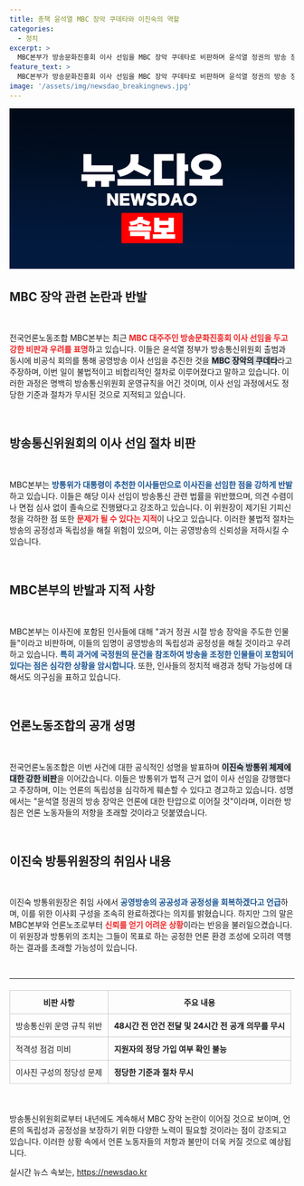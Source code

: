```yaml
---
title: 총책 윤석열 MBC 장악 쿠데타와 이진숙의 역할
categories:
  - 정치
excerpt: >
  MBC본부가 방송문화진흥회 이사 선임을 MBC 장악 쿠데타로 비판하며 윤석열 정권의 방송 장악을 우려하는 목소리를 높였다. 이진숙 위원장이 취임 10시간 만에 강행한 이사 선임에 대해 법과 절차를 무시한 졸속 행정으로 간주하고, 공영방송의 공정성 회복을 외치는 정권의 진정성을 의심하고 있다.
feature_text: >
  MBC본부가 방송문화진흥회 이사 선임을 MBC 장악 쿠데타로 비판하며 윤석열 정권의 방송 장악을 우려하는 목소리를 높였다. 이진숙 위원장이 취임 10시간 만에 강행한 이사 선임에 대해 법과 절차를 무시한 졸속 행정으로 간주하고, 공영방송의 공정성 회복을 외치는 정권의 진정성을 의심하고 있다.
image: '/assets/img/newsdao_breakingnews.jpg'
---
```


<p><img src="/assets/img/newsdao_breakingnews.jpg" alt="firstkoreanews 속보" /></p>

<h2 data-ke-size="size26">MBC 장악 관련 논란과 반발</h2>

<p data-ke-size="size16">&nbsp;</p>

<p>전국언론노동조합 MBC본부는 최근 <b><span style="color: #ee2323;">MBC 대주주인 방송문화진흥회 이사 선임을 두고 강한 비판과 우려를 표명</span></b>하고 있습니다. 이들은 윤석열 정부가 방송통신위원회 출범과 동시에 비공식 회의를 통해 공영방송 이사 선임을 추진한 것을 <b><span style="background-color: #21538527;">MBC 장악의 쿠데타</span></b>라고 주장하며, 이번 일이 불법적이고 비합리적인 절차로 이루어졌다고 말하고 있습니다. 이러한 과정은 명백히 방송통신위원회 운영규칙을 어긴 것이며, 이사 선임 과정에서도 정당한 기준과 절차가 무시된 것으로 지적되고 있습니다.</p>

<p data-ke-size="size16">&nbsp;</p>

<h2 data-ke-size="size26">방송통신위원회의 이사 선임 절차 비판</h2>

<p data-ke-size="size16">&nbsp;</p>

<p>MBC본부는 <b><span style="color: #1a5490;">방통위가 대통령이 추천한 이사들만으로 이사진을 선임한 점을 강하게 반발</span></b>하고 있습니다. 이들은 해당 이사 선임이 방송통신 관련 법률을 위반했으며, 의견 수렴이나 면접 심사 없이 졸속으로 진행됐다고 강조하고 있습니다. 이 위원장이 제기된 기피신청을 각하한 점 또한 <b><span style="color: #ee2323;">문제가 될 수 있다는 지적</span></b>이 나오고 있습니다. 이러한 불법적 절차는 방송의 공정성과 독립성을 해칠 위험이 있으며, 이는 공영방송의 신뢰성을 저하시킬 수 있습니다.</p>

<p data-ke-size="size16">&nbsp;</p>

<h2 data-ke-size="size26">MBC본부의 반발과 지적 사항</h2>

<p data-ke-size="size16">&nbsp;</p>

<p>MBC본부는 이사진에 포함된 인사들에 대해 "과거 정권 시절 방송 장악을 주도한 인물들"이라고 비판하며, 이들의 임명이 공영방송의 독립성과 공정성을 해칠 것이라고 우려하고 있습니다. <b><span style="color: #1a5490;">특히 과거에 국정원의 문건을 참조하여 방송을 조정한 인물들이 포함되어 있다는 점은 심각한 상황을 암시합니다</span></b>. 또한, 인사들의 정치적 배경과 청탁 가능성에 대해서도 의구심을 표하고 있습니다.</p>

<p data-ke-size="size16">&nbsp;</p>

<h2 data-ke-size="size26">언론노동조합의 공개 성명</h2>

<p data-ke-size="size16">&nbsp;</p>

<p>전국언론노동조합은 이번 사건에 대한 공식적인 성명을 발표하며 <b><span style="background-color: #21538527;">이진숙 방통위 체제에 대한 강한 비판</span></b>을 이어갔습니다. 이들은 방통위가 법적 근거 없이 이사 선임을 강행했다고 주장하며, 이는 언론의 독립성을 심각하게 훼손할 수 있다고 경고하고 있습니다. 성명에서는 "윤석열 정권의 방송 장악은 언론에 대한 탄압으로 이어질 것"이라며, 이러한 방침은 언론 노동자들의 저항을 초래할 것이라고 덧붙였습니다.</p>

<p data-ke-size="size16">&nbsp;</p>

<h2 data-ke-size="size26">이진숙 방통위원장의 취임사 내용</h2>

<p data-ke-size="size16">&nbsp;</p>

<p>이진숙 방통위원장은 취임 사에서 <b><span style="color: #1a5490;">공영방송의 공공성과 공정성을 회복하겠다고 언급</span></b>하며, 이를 위한 이사회 구성을 조속히 완료하겠다는 의지를 밝혔습니다. 하지만 그의 말은 MBC본부와 언론노조로부터 <b><span style="color: #ee2323;">신뢰를 얻기 어려운 상황</span></b>이라는 반응을 불러일으켰습니다. 이 위원장과 방통위의 조치는 그들이 목표로 하는 공정한 언론 환경 조성에 오히려 역행하는 결과를 초래할 가능성이 있습니다.</p>

<p data-ke-size="size16">&nbsp;</p>

<hr>

<table style="width: 100%; border-collapse: collapse; margin: 20px 0;">
    <tr>
        <th style="border: 1px solid #cccccc; padding: 10px;">비판 사항</th>
        <th style="border: 1px solid #cccccc; padding: 10px;">주요 내용</th>
    </tr>
    <tr>
        <td style="border: 1px solid #cccccc; padding: 10px;">방송통신위 운영 규칙 위반</td>
        <td style="border: 1px solid #cccccc; padding: 10px;"><b>48시간 전 안건 전달 및 24시간 전 공개 의무를 무시</b></td>
    </tr>
    <tr>
        <td style="border: 1px solid #cccccc; padding: 10px;">적격성 점검 미비</td>
        <td style="border: 1px solid #cccccc; padding: 10px;"><b>지원자의 정당 가입 여부 확인 불능</b></td>
    </tr>
    <tr>
        <td style="border: 1px solid #cccccc; padding: 10px;">이사진 구성의 정당성 문제</td>
        <td style="border: 1px solid #cccccc; padding: 10px;"><b>정당한 기준과 절차 무시</b></td>
    </tr>
</table>

<p data-ke-size="size16">&nbsp;</p>

<p>방송통신위원회로부터 내년에도 계속해서 MBC 장악 논란이 이어질 것으로 보이며, 언론의 독립성과 공정성을 보장하기 위한 다양한 노력이 필요할 것이라는 점이 강조되고 있습니다. 이러한 상황 속에서 언론 노동자들의 저항과 불만이 더욱 커질 것으로 예상됩니다.</p>
실시간 뉴스 속보는, <a href="https://newsdao.kr" rel="dofollow">https://newsdao.kr</a>



